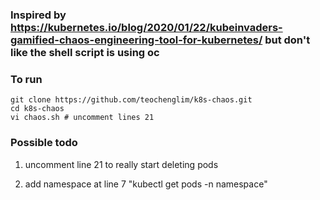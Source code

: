 ### Inspired by https://kubernetes.io/blog/2020/01/22/kubeinvaders-gamified-chaos-engineering-tool-for-kubernetes/ but don't like the shell script is using oc

### To run

```shell
git clone https://github.com/teochenglim/k8s-chaos.git
cd k8s-chaos
vi chaos.sh # uncomment lines 21

```

### Possible todo

1. uncomment line 21 to really start deleting pods

2. add namespace at line 7 "kubectl get pods -n namespace"
